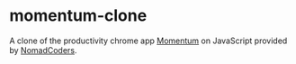 # momentum-clone

A clone of the productivity chrome app [Momentum](https://chrome.google.com/webstore/detail/momentum/laookkfknpbbblfpciffpaejjkokdgca?hl=en) on JavaScript provided by [NomadCoders](https://academy.nomadcoders.co/p/javascript-basics-for-absolute-beginners).
